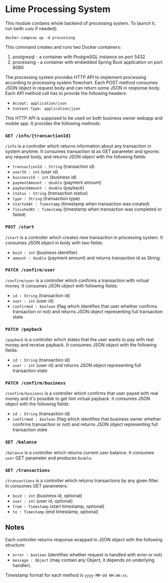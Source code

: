 # Lime Processing System

This module contains whole backend of processing system. To launch it, run (with `sudo` if needed):

`docker-compose up -d processing`

This command creates and runs two Docker containers:
1. postgresql - a container with PostgreSQL instance on port 5432
2. processing - a container with embedded Spring Boot application on port 8080

The processing system provides HTTP API to implement processing according to processing system flowchart. Each POST method consumes JSON object in request body and can return some JSON in response body. 
Each API method call has to provide the following headers:
* `Accept: application/json`
* `Content-Type: application/json`

This HTTP API is supposed to be used on both business owner webapp and mobile app. It provides the following methods:

### `GET /info/{transactionId}`
`/info` is a controller which returns information about any transaction in system anytime. It consumes transaction id 
as GET parameter and ignores any request body, and returns JSON object with the following fields:
* `transactionId : String` (transaction id)
* `userId : int` (user id)
* `businessId : int` (business id)
* `paymentAmount : double` (payment amount)
* `paybackAmount : double` (payback)
* `status : String` (transaction status)
* `type : String` (transaction type)
* `startedAt : Timestamp` (timestamp when transaction was created)
* `finishedAt : Timestamp` (timestamp when transaction was completed or failed)

### `POST /start` 
`/start` is a controller which creates new transaction in processing system.
It consumes JSON object in body with two fields: 
* `boid : int` (business identifier) 
* `amount : double` (payment amount)
and returns transaction id as String.

### `PATCH /confirm/user`
`/confirm/user` is a controller which confirms a transaction with virtual money. It consumes JSON object with following fields:
* `id : String` (transaction id)
* `user : int` (user id)
* `confirmed : boolean` (flag which identifies that user whether confirms transaction or not)
and returns JSON object representing full transaction state

### `PATCH /payback`
`/payback` is a controller which states that the user wants to pay with real money and receive payback. It consumes JSON object with the following fields:
* `id : String` (transaction id)
* `user : int` (user id)
and returns JSON object representing full transaction state

### `PATCH /confirm/business`
`/confirm/business` is a controller which confirms that user payed with real money and it's possible to get him virtual payback. It consumes JSON object with the following fields:
* `id : String` (transaction id)
* `confirmed : boolean` (flag which identifies that business owner whether confirms transaction or not)
and returns JSON object representing full transaction state

### `GET /balance`
`/balance` is a controller which returns current user balance. It consumes `user` GET parameter and produces `Double`.

### `GET /transactions`
`/transactions` is a controller which returns transactions by any given filter. In consumes GET parameters:
* `boid : int` (business id, optional)
* `user : int` (user id, optional)
* `from : Timestamp` (start timestamp, optional)
* `to : Timestamp` (end timestamp, optional)

## Notes
Each controller returns response wrapped in JSON object with the following structure:
* `error : boolean` (identifies whether request is handled with error or not)
* `message : Object` (may contain any Object, it depends on underlying handler).

Timestamp format for each method is `yyyy-MM-dd HH:mm:ss`. 